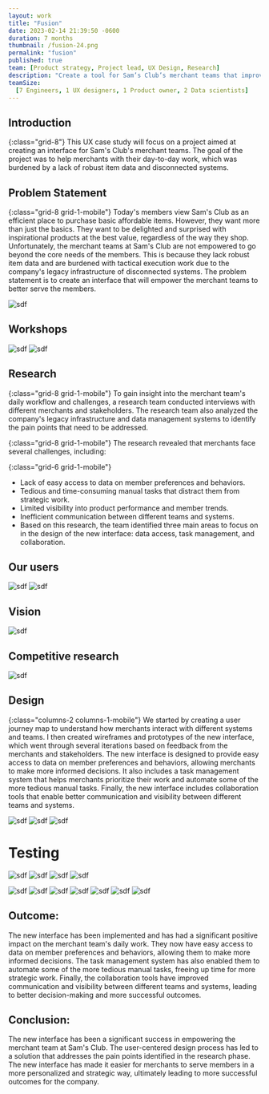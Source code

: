 ```yaml
---
layout: work
title: "Fusion"
date: 2023-02-14 21:39:50 -0600
duration: 7 months
thumbnail: /fusion-24.png
permalink: "fusion"
published: true
team: [Product strategy, Project lead, UX Design, Research]
description: "Create a tool for Sam’s Club’s merchant teams that improves their lives by removing and reducing mundane tasks so they can focus on serving their customers."
teamSize:
  [7 Engineers, 1 UX designers, 1 Product owner, 2 Data scientists]
---
```



## Introduction

{:class="grid-8"}
This UX case study will focus on a project aimed at creating an interface for Sam's Club's merchant teams. The goal of the project was to help merchants with their day-to-day work, which was burdened by a lack of robust item data and disconnected systems.


## Problem Statement

{:class="grid-8 grid-1-mobile"}
Today's members view Sam's Club as an efficient place to purchase basic affordable items. However, they want more than just the basics. They want to be delighted and surprised with inspirational products at the best value, regardless of the way they shop. Unfortunately, the merchant teams at Sam's Club are not empowered to go beyond the core needs of the members. This is because they lack robust item data and are burdened with tactical execution work due to the company's legacy infrastructure of disconnected systems. The problem statement is to create an interface that will empower the merchant teams to better serve the members.

![sdf](./portfolio/portfolio/fusion/fusion-9.png)

## Workshops
![sdf](./portfolio/portfolio/fusion/fusion-11.png)
![sdf](./portfolio/portfolio/fusion/fusion-12.png)


## Research
{:class="grid-8 grid-1-mobile"}
To gain insight into the merchant team's daily workflow and challenges, a research team conducted interviews with different merchants and stakeholders. The research team also analyzed the company's legacy infrastructure and data management systems to identify the pain points that need to be addressed.

{:class="grid-8 grid-1-mobile"}
The research revealed that merchants face several challenges, including:

{:class="grid-6 grid-1-mobile"}
- Lack of easy access to data on member preferences and behaviors.
- Tedious and time-consuming manual tasks that distract them from strategic work.
- Limited visibility into product performance and member trends.
- Inefficient communication between different teams and systems.
- Based on this research, the team identified three main areas to focus on in the design of the new interface: data access, task management, and collaboration.

## Our users
![sdf](./portfolio/portfolio/fusion/fusion-5.png)
![sdf](./portfolio/portfolio/fusion/fusion-21.png)

## Vision
![sdf](./portfolio/portfolio/fusion/fusion-25.png)

## Competitive research
![sdf](./portfolio/portfolio/fusion/fusion-19.png)


## Design
{:class="columns-2 columns-1-mobile"}
We started by creating a user journey map to understand how merchants interact with different systems and teams. I then created wireframes and prototypes of the new interface, which went through several iterations based on feedback from the merchants and stakeholders. The new interface is designed to provide easy access to data on member preferences and behaviors, allowing merchants to make more informed decisions. It also includes a task management system that helps merchants prioritize their work and automate some of the more tedious manual tasks. Finally, the new interface includes collaboration tools that enable better communication and visibility between different teams and systems.

![sdf](./portfolio/portfolio/fusion/fusion-10.png)
![sdf](./portfolio/portfolio/fusion/fusion-4.png)
![sdf](./portfolio/portfolio/fusion/fusion-8.png)

# Testing
![sdf](./portfolio/portfolio/fusion/fusion-15.png)
![sdf](./portfolio/portfolio/fusion/fusion-1.png)
![sdf](./portfolio/portfolio/fusion/fusion-2.png)
![sdf](./portfolio/portfolio/fusion/fusion-16.png)

![sdf](./portfolio/portfolio/fusion/fusion-3.png)
![sdf](./portfolio/portfolio/fusion/fusion-6.png)
![sdf](./portfolio/portfolio/fusion/fusion-7.png)
![sdf](./portfolio/portfolio/fusion/fusion-14.png)
![sdf](./portfolio/portfolio/fusion/fusion-17.png)
![sdf](./portfolio/portfolio/fusion/fusion-18.png)
![sdf](./portfolio/portfolio/fusion/fusion-20.png)
<!-- ![sdf](./portfolio/portfolio/fusion/fusion-22.png) -->

## Outcome:

The new interface has been implemented and has had a significant positive impact on the merchant team's daily work. They now have easy access to data on member preferences and behaviors, allowing them to make more informed decisions. The task management system has also enabled them to automate some of the more tedious manual tasks, freeing up time for more strategic work. Finally, the collaboration tools have improved communication and visibility between different teams and systems, leading to better decision-making and more successful outcomes.

## Conclusion:

The new interface has been a significant success in empowering the merchant team at Sam's Club. The user-centered design process has led to a solution that addresses the pain points identified in the research phase. The new interface has made it easier for merchants to serve members in a more personalized and strategic way, ultimately leading to more successful outcomes for the company.